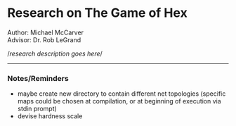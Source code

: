 # Research on The Game of Hex
Author: Michael McCarver<br />
Advisor: Dr. Rob LeGrand

/*research description goes here*/
***


### Notes/Reminders
- maybe create new directory to contain different net topologies (specific maps could be chosen at compilation, or at beginning of execution via stdin prompt)
- devise hardness scale
